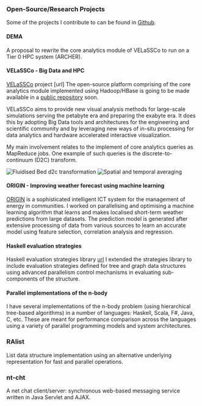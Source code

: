 ### Open-Source/Research Projects

Some of the projects I contribute to can be found in [Github](https://github.com/prabh-t).

#### DEMA
A proposal to rewrite the core analytics module of VELaSSCo to run on a Tier 0 HPC system (ARCHER).

#### VELaSSCo - Big Data and HPC

[VELaSSCo](http://velassco.atosresearch.eu/) project [url] The open-source platform comprising of the core analytics module implemented using Hadoop/HBase is going to be made available in a [public repository](https://github.com/velassco/VELASSCO) soon.

VELaSSCo aims to provide new visual analysis methods for large-scale simulations serving the petabyte era and preparing the exabyte era. It does this by adopting Big Data tools and architectures for the engineering and scientific community and by leveraging new ways of in-situ processing for data analytics and hardware accelerated interactive visualization. 

My main involvement relates to the implement of core analytics queries as MapReduce jobs. One example of such queries is the discrete-to-continuum (D2C) transform.

<img class="thumb" onclick="showImgBox(this);" src="img/velassco/fb-d2c.jpg" alt="Fluidised Bed d2c transformation" />
<img class="thumb" onclick="showImgBox(this);" src="img/velassco/d2c.jpg" alt="Spatial and temporal averaging" />

<div id="imgBox" onclick="hideImgBox(this);">
<span class="helper"></span>
<img id="largeImg" />
</div>


#### ORIGIN - Improving weather forecast using machine learning

[ORIGIN](http://www.origin-energy.eu) is a sophisticated intelligent ICT system for the management of energy in communities. I worked on parallelising and optimising a machine learning algorithm that learns and makes localised short-term weather predictions from large datasets. The prediction model is generated after extensive processing of data from various sources to learn an accurate model using feature selection, correlation analysis and regression.


#### Haskell evaluation strategies

Haskell evaluation strategies library [url](https://hackage.haskell.org/package/parallel) I extended the strategies library to include evaluation strategies defined for tree and graph data structures using advanced parallelism control mechanisms in evaluating sub-components of the structure.


#### Parallel implementations of the n-body 

I have several implementations of the n-body problem (using hierarchical tree-based algorithms) in a number of languages: Haskell, Scala, F#, Java, C, etc. These are meant for performance comparison across the languages using a variety of parallel programming models and system architectures.

### RAlist

List data structure implementation using an alternative underlying representation for fast and parallel operations.

### nt-cht
A net chat client/server: synchronous web-based messaging service written in Java Servlet and AJAX.


